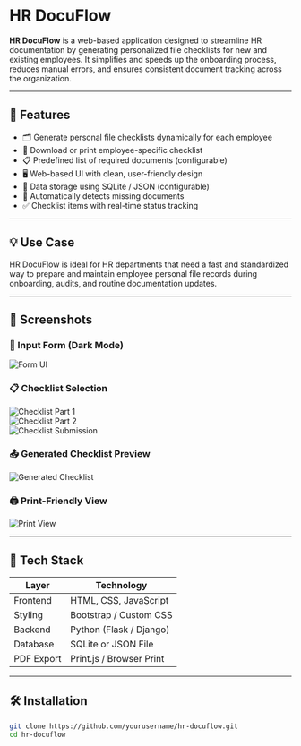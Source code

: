 # HR DocuFlow

**HR DocuFlow** is a web-based application designed to streamline HR documentation by generating personalized file checklists for new and existing employees. It simplifies and speeds up the onboarding process, reduces manual errors, and ensures consistent document tracking across the organization.

---

## 🔧 Features

- 🗂️ Generate personal file checklists dynamically for each employee  
- 📄 Download or print employee-specific checklist  
- 📋 Predefined list of required documents (configurable)  
- 🖥️ Web-based UI with clean, user-friendly design  
- 💾 Data storage using SQLite / JSON (configurable)  
- 🧠 Automatically detects missing documents  
- ✅ Checklist items with real-time status tracking  

---

## 💡 Use Case

HR DocuFlow is ideal for HR departments that need a fast and standardized way to prepare and maintain employee personal file records during onboarding, audits, and routine documentation updates.

---

## 📸 Screenshots

### 🧾 Input Form (Dark Mode)
![Form UI](./assets/1.png)

### 📋 Checklist Selection
![Checklist Part 1](./assets/2.png)  
![Checklist Part 2](./assets/3.png)  
![Checklist Submission](./assets/4.png)

### 📤 Generated Checklist Preview
![Generated Checklist](./assets/6.png)

### 🖨️ Print-Friendly View
![Print View](./assets/5.png)

---

## 🚀 Tech Stack

| Layer      | Technology               |
|------------|--------------------------|
| Frontend   | HTML, CSS, JavaScript    |
| Styling    | Bootstrap / Custom CSS   |
| Backend    | Python (Flask / Django)  |
| Database   | SQLite or JSON File      |
| PDF Export | Print.js / Browser Print |

---

## 🛠️ Installation

```bash
git clone https://github.com/yourusername/hr-docuflow.git
cd hr-docuflow
